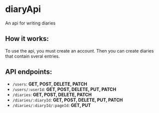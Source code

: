 # diaryApi

An api for writing diaries

## How it works:

To use the api, you must create an account. Then you can create diaries that contain sveral entries.

## API endpoints:

- ```/users```: **GET, POST, DELETE, PATCH**
- ```/users/:userId```: **GET, POST, DELETE, PUT, PATCH**
- ```/diaries```: **GET, POST, DELETE, PATCH**
- ```/diaries/:diaryId```: **GET, POST, DELETE, PUT, PATCH**
- ```/diaries/:diaryId/:pageId```: **GET, PUT**
